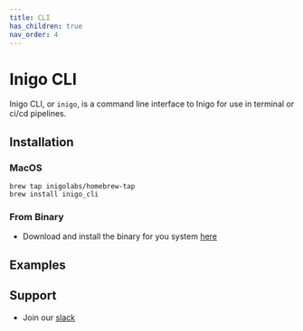 ```yaml
---
title: CLI
has_children: true
nav_order: 4
---
```


# Inigo CLI

Inigo CLI, or `inigo`, is a command line interface to Inigo for use in terminal or ci/cd pipelines. 

## Installation

### MacOS
```
brew tap inigolabs/homebrew-tap
brew install inigo_cli
```

### From Binary
- Download and install the binary for you system [here](https://github.com/inigolabs/cli/releases/latest)


## Examples

## Support
- Join our [slack](https://slack.inigo.io)